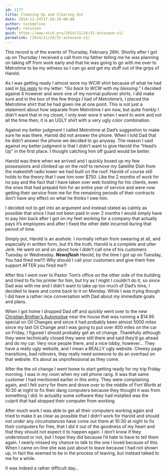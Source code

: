 ```yaml
---
id: 1177
title: Cleaning Up and Clearing Out
date: 2014-11-24T17:26:19-08:00
author: nickmoline
layout: revision
guid: https://www.nick.pro/2014/11/24/31-autosave-v1/
permalink: /2014/11/24/31-autosave-v1/
---
```

This record is of the events of Thursday, February 26th. Shortly after I got up on Thursday I received a call from my father telling me he was planning on taking off from work early and that he was going to go with me over to Metrotime to be my witness so I can go and get my stuff out of the grips of Harold.

As I was getting ready I almost wore my WCW shirt because of what he had said in <a title="6 a.m. and all's ... well iffy" href="https://www.nick.pro/2004/02/25/fired/" target="_blank">his reply</a> to my letter: _&#8220;Go back to WCW with my blessing.&#8221;_ I decided against it however and wore one of my normal pullover shirts. I did make sure and in the box of the few things I had of Metrotime&#8217;s, I placed the Metrotime shirt that he had given me at one point. This is not just a statement about how separate from Metrotime I am now, but quite frankly I didn&#8217;t want that in my closet, I only ever wore it when I went to work and not all the time then, it is an UGLY shirt with a very ugly color combination.  
<!--more-->

Against my better judgment I called Metrotime at Dad&#8217;s suggestion to make sure he was there, Harold did not answer the phone. When I told Dad that he didn&#8217;t answer the phone we decided to go anyway. The reason I said against my better judgment is that I didn&#8217;t want to give Harold the &#8220;Head&#8217;s Up&#8221; in the first place. I thought catching him off guard would be better.

Harold was there when we arrived and I quickly boxed up my few possessions and climbed up on the roof to remove my Satellite Dish from the makeshift radio tower we had built on the roof. Harold of course still holds to the theory that I owe him over $750. Like the 2 months of work for no pay and the fact that I have taken over web hosting for his clients, even the ones that had prepaid him for an entire year of service and were now getting their service from me for the remaining periods of their contracts don&#8217;t have any effect on what he thinks I owe him.

I decided not to get into an argument and instead stated as calmly as possible that since I had not been paid in over 2 months I would simply have to pay him back after I got on my feet working for a company that actually pays it&#8217;s employees and after I fixed the other debt incurred during that period of time.

Simply put, Harold is an asshole. I normally refrain from swearing at all, and especially in written form, but it&#8217;s the truth. Harold is a complete and utter Jerk. He went on and on about how I didn&#8217;t call one of his customers Tuesday or Wednesday. **_Newsflash_** Harold, by the time I got up on Tuesday, You had fired me!!!! Why should I call your customers and give them free support AFTER you fired me?!

After this I went over to Pastor Tom&#8217;s office on the other side of the building and tried to fix his printer for him, but try as I might I couldn&#8217;t do it, so since Dad was with me and I didn&#8217;t want to take up too much of Dad&#8217;s time, I decided to leave and come back to it on Monday. While I was trying though I did have a rather nice conversation with Dad about my immediate goals and plans.

When I got home I dropped Dad off and quickly went over to the new <a title="Christian Brother's Automotive" href="http://www.christianbrothersauto.com/" target="_blank">Christian Brother&#8217;s Automotive</a> near the house that was running a $14.95 special on Oil Changes and since it had probably been almost 5000 miles since my last Oil Change and I was going to put over 400 miles on the car on Friday, I figured I should probably get an oil change. Thankfully although they were technically closed they were still there and said they&#8217;d go ahead and do my car. Very nice people there, and a nice lobby, however&#8230; They have a really ugly website, and I mean a REALLY ugly website. Cheesy page transitions, bad rollovers, they really need someone to do an overhaul on that website. It&#8217;s about as unprofessional as they come.

After the the oil change I went home to start getting ready for my trip Friday morning. I was in my room when my cell phone rang. It was that same customer I had mentioned earlier in this entry. They were complaining again, and I felt sorry for them and drove over to the middle of Fort Worth at 10:30 at night to fix their dang computers because they thought it was from something I did. In actuality some software they had installed was the culprit that had stopped their computer from working.

After much work I was able to get all their computers working again and tried to make it as clear as possible that I didn&#8217;t work for Harold and should not under any circumstances have come out there at 10:30 at night to fix their computers for free, that I did it out of the goodness of my heart and that they should not expect it to happen again. I don&#8217;t know if they understood or not, but I hope they did because I&#8217;d hate to have to tell them again. I nearly missed my chance to talk to the one I loved because of this. When I came on-line she was just about to leave because I had not shown up, in fact the seemed to be in the process of leaving, but instead talked to me for a while.

It was indeed a rather difficult day&#8230;